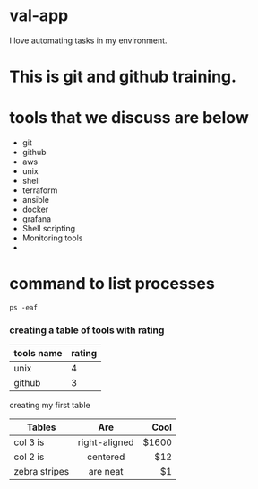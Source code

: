 # val-app
I love automating tasks in my environment. 

# This is git and github training.

# tools that we discuss are below

- git
- github
- aws
- unix
- shell
- terraform
- ansible
- docker
- grafana
- Shell scripting
- Monitoring tools
- 

# command to list processes

```
ps -eaf
```

### creating a table of tools with rating

| tools name | rating |
|------------|--------|
| unix | 4 |
| github | 3 |



creating my first table 

| Tables        | Are           | Cool  |
| ------------- |:-------------:| -----:|
| col 3 is      | right-aligned | $1600 |
| col 2 is      | centered      |   $12 |
| zebra stripes | are neat      |    $1 |
